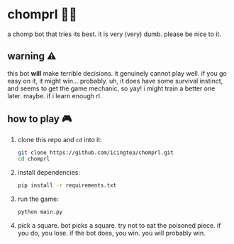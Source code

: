 
# chomprl 🍫🤖  

a chomp bot that tries its best. it is very (very) dumb. please be nice to it.  

## warning ⚠️  

this bot **will** make terrible decisions. it genuinely cannot play well. if you go easy on it, it might win... probably. uh, it does have some survival instinct, and seems to get the game mechanic, so yay! i might train a better one later. maybe. if i learn enough rl.

## how to play 🎮  

1. clone this repo and `cd` into it:  
   ```sh
   git clone https://github.com/icingtea/chomprl.git  
   cd chomprl  
   ```  
2. install dependencies:  
   ```sh
   pip install -r requirements.txt  
   ```  
3. run the game:  
   ```sh
   python main.py  
   ```  
4. pick a square. bot picks a square. try not to eat the poisoned piece. if you do, you lose. if the bot does, you win. you will probably win.